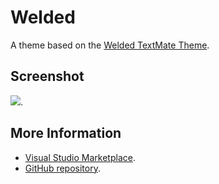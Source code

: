 # Welded

A theme based on the [Welded TextMate Theme](http://colorsublime.com/theme/Welded).


## Screenshot
![](https://raw.githubusercontent.com/gerane/VSCodeThemes/master/gerane.Theme-Welded/screenshot.png).


## More Information
* [Visual Studio Marketplace](https://marketplace.visualstudio.com/items/gerane.Theme-Welded).
* [GitHub repository](https://github.com/gerane/VSCodeThemes).
